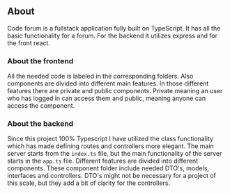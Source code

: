 ## About

Code forum is a fullstack application fully built on TypeScript. It has all the basic functionality for a forum. For the backend it utilizes express and for the front react.

### About the frontend

All the needed code is labeled in the corresponding folders. Also components are divided into different main features. In those different features there are private and public components. Private meaning an user who has logged in can access them and public, meaning anyone can access the component.

### About the backend

Since this project 100% Typescript I have utilized the class functionality which has made defining routes and controllers more elegant. The main server starts from the `index.ts` file, but the main functionality of the server starts in the `app.ts` file. Different features are divided into different components. These component folder include needed DTO's, models, interfaces and controllers. DTO's might not be necessary for a project of this scale, but they add a bit of clarity for the controllers.
